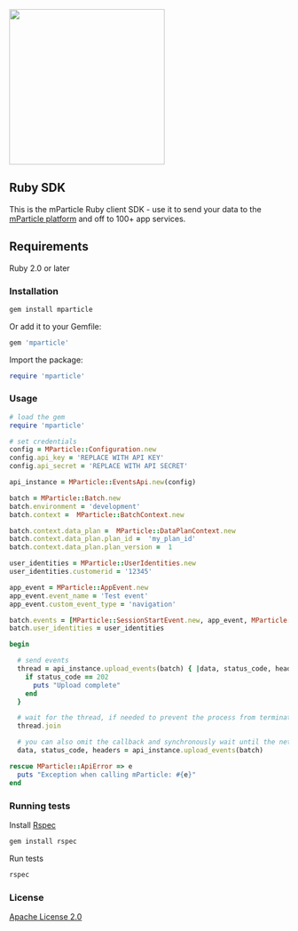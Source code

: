 <img src="http://static.mparticle.com/sdk/logo.svg" width="280">

## Ruby SDK

This is the mParticle Ruby client SDK - use it to send your data to the [mParticle platform](https://www.mparticle.com/) and off to 100+ app services.

## Requirements

Ruby 2.0 or later

### Installation

```sh
gem install mparticle
```

Or add it to your Gemfile:

```ruby
gem 'mparticle'
```

Import the package:

```ruby
require 'mparticle'
```

### Usage

```ruby
# load the gem
require 'mparticle'

# set credentials
config = MParticle::Configuration.new
config.api_key = 'REPLACE WITH API KEY'
config.api_secret = 'REPLACE WITH API SECRET'

api_instance = MParticle::EventsApi.new(config)

batch = MParticle::Batch.new
batch.environment = 'development'
batch.context =  MParticle::BatchContext.new

batch.context.data_plan =  MParticle::DataPlanContext.new
batch.context.data_plan.plan_id =  'my_plan_id'
batch.context.data_plan.plan_version =  1

user_identities = MParticle::UserIdentities.new
user_identities.customerid = '12345'

app_event = MParticle::AppEvent.new
app_event.event_name = 'Test event'
app_event.custom_event_type = 'navigation'

batch.events = [MParticle::SessionStartEvent.new, app_event, MParticle::SessionEndEvent.new]
batch.user_identities = user_identities

begin

  # send events
  thread = api_instance.upload_events(batch) { |data, status_code, headers|
    if status_code == 202
      puts "Upload complete"
    end
  }

  # wait for the thread, if needed to prevent the process from terminating
  thread.join

  # you can also omit the callback and synchronously wait until the network request completes.
  data, status_code, headers = api_instance.upload_events(batch)

rescue MParticle::ApiError => e
  puts "Exception when calling mParticle: #{e}"
end
```

### Running tests

Install [Rspec](https://github.com/rspec/rspec)

```sh
gem install rspec
```

Run tests

```sh
rspec
```

### License

[Apache License 2.0](http://www.apache.org/licenses/LICENSE-2.0)
